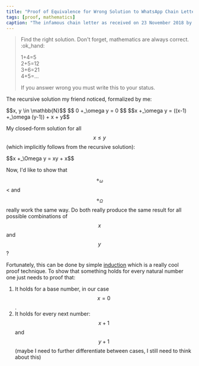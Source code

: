 ```yaml
---
title: "Proof of Equivalence for Wrong Solution to WhatsApp Chain Letter"
tags: [proof, mathematics]
caption: "The infamous chain letter as received on 23 November 2018 by a good friend of mine. Traditionally with disgusting compression artifacts and formatting."
---
```


<blockquote>
<p>Find the right solution. Don't forget, mathematics are always correct. :ok_hand:</p>

<p>
1+4=5<br>
2+5=12<br>
3+6=21<br>
4+5=…
</p>

<p>If you answer wrong you must write this to your status.</p>
</blockquote>

The recursive solution my friend noticed, formalized by me:
<p>
    $$x, y \in \mathbb{N}$$
    $$ 0 +_\omega y = 0 $$
    $$x +_\omega y = ((x-1) +_\omega (y-1)) + x + y$$
</p>

My closed-form solution for all <span>$$x \leq y$$</span> (which implicitly follows from the recursive solution):
<p>
    $$x +_\Omega y = xy + x$$
</p>

Now, I'd like to show that <span>$$+_\omega$$< and $$+_\Omega$$</span> really work the same way. Do both really produce the same result for all possible combinations of <span>$$x$$ and $$y$$</span>?

Fortunately, this can be done by simple [induction](https://en.wikipedia.org/wiki/Mathematical_induction) which is a really cool proof technique. To show that something holds for every natural number one just needs to proof that:

1. It holds for a base number, in our case <span>$$x=0$$</span>.
2. It holds for every next number: <span>$$x+1$$ and $$y+1$$</span> (maybe I need to further differentiate between cases, I still need to think about this)